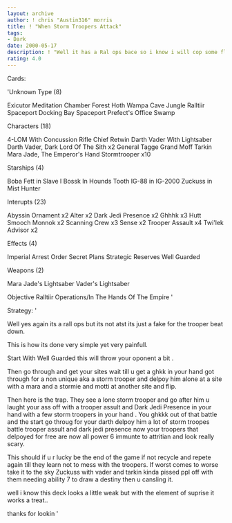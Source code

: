 ```yaml
---
layout: archive
author: ! chris "Austin316" morris
title: ! "When Storm Troopers Attack"
tags:
- Dark
date: 2000-05-17
description: ! "Well it has a Ral ops bace so i know i will cop some flak but its a nice setup point and it is unexpected"
rating: 4.0
---
```

Cards: 

'Unknown Type (8)

Exicutor Meditation Chamber
Forest
Hoth Wampa Cave
Jungle
Ralltiir
Spaceport Docking Bay
Spaceport Prefect's Office
Swamp

Characters (18)

4-LOM With Concussion Rifle
Chief Retwin
Darth Vader With Lightsaber
Darth Vader, Dark Lord Of The Sith x2
General Tagge
Grand Moff Tarkin
Mara Jade, The Emperor's Hand
Stormtrooper x10

Starships (4)

Boba Fett in Slave I
Bossk In Hounds Tooth
IG-88 in IG-2000
Zuckuss in Mist Hunter

Interupts  (23)

Abyssin Ornament x2
Alter x2
Dark Jedi Presence x2
Ghhhk x3
Hutt Smooch
Monnok x2
Scanning Crew x3
Sense x2
Trooper Assault x4
Twi'lek Advisor x2

Effects (4)

Imperial Arrest Order
Secret Plans
Strategic Reserves
Well Guarded

Weapons (2)

Mara Jade's Lightsaber
Vader's Lightsaber

Objective
Ralltiir Operations/In The Hands Of The Empire
'

Strategy: '

Well yes again its a rall ops but its not atst its just a fake for the trooper beat down.

This is how its done very simple yet very painfull.

Start With Well Guarded this will throw your oponent a bit .

Then go through and get your sites wait till u get a ghkk in your hand got through for a non unique aka a storm trooper and delpoy him alone at a site with a mara and a stormie and motti at another site and flip.

Then here is the trap. They see a lone storm trooper and go after him u laught your ass off with a trooper assult and Dark Jedi Presence in your hand with a few storm troopers in your hand
. You ghkkk out of that battle and the start go throug for your darth delpoy him a lot of storm troopes battle trooper assult and dark jedi presence now your troopers that delpoyed for free are now all power 6 immunte to attritian and look really scary.

This should if u r lucky be the end of the game if not recycle and repete again till they learn not to mess with the troopers. If worst comes to worse take it to the sky Zuckuss with vader and tarkin kinda pissed ppl off with them needing ability 7 to draw a destiny then u cansling it.

well i know this deck looks a little weak but with the element of suprise it works a treat..


thanks for lookin  '